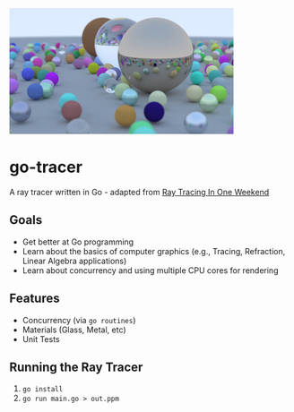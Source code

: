 ![Final Image](images/out8.jpg)


# go-tracer
A ray tracer written in Go - adapted from [Ray Tracing In One Weekend](https://raytracing.github.io/books/RayTracingInOneWeekend.html)

## Goals
- Get better at Go programming
- Learn about the basics of computer graphics (e.g., Tracing, Refraction, Linear Algebra applications)
- Learn about concurrency and using multiple CPU cores for rendering

## Features
- Concurrency (via `go routines`)
- Materials (Glass, Metal, etc) 
- Unit Tests

## Running the Ray Tracer
1. `go install`
2. `go run main.go > out.ppm`

